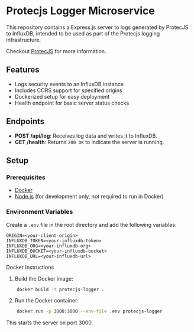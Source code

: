# Protecjs Logger Microservice

This repository contains a Express.js server to logs generated by ProtecJS to InfluxDB, intended to be used as part of the Protecjs logging infrastructure.

Checkout [ProtecJS](https://github.com/beelchester/protecjs) for more information.

## Features

- Logs security events to an InfluxDB instance
- Includes CORS support for specified origins
- Dockerized setup for easy deployment
- Health endpoint for basic server status checks

## Endpoints

- **POST /api/log**: Receives log data and writes it to InfluxDB.
- **GET /health**: Returns `200 OK` to indicate the server is running.

## Setup

### Prerequisites

- [Docker](https://www.docker.com/)
- [Node.js](https://nodejs.org/) (for development only, not required to run in Docker)

### Environment Variables

Create a `.env` file in the root directory and add the following variables:

```env
ORIGIN=<your-client-origin>
INFLUXDB_TOKEN=<your-influxdb-token>
INFLUXDB_ORG=<your-influxdb-org>
INFLUXDB_BUCKET=<your-influxdb-bucket>
INFLUXDB_URL=<your-influxdb-url>
```
Docker Instructions

1.	Build the Docker image:
```bash
    docker build -t protecjs-logger .
```

2.	Run the Docker container:
```bash
    docker run -p 3000:3000 --env-file .env protecjs-logger
```

This starts the server on port 3000.

